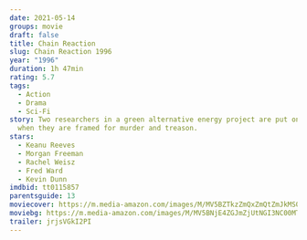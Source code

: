 ```yaml
---
date: 2021-05-14
groups: movie
draft: false
title: Chain Reaction
slug: Chain Reaction 1996
year: "1996"
duration: 1h 47min
rating: 5.7
tags:
  - Action
  - Drama
  - Sci-Fi
story: Two researchers in a green alternative energy project are put on the run
  when they are framed for murder and treason.
stars:
  - Keanu Reeves
  - Morgan Freeman
  - Rachel Weisz
  - Fred Ward
  - Kevin Dunn
imdbid: tt0115857
parentsguide: 13
moviecover: https://m.media-amazon.com/images/M/MV5BZTkzZmQxZmQtZmJkMS00YmJlLWI0YmItMjcwYzBhM2E3NGQzXkEyXkFqcGdeQXVyNjU0OTQ0OTY@._V1_FMjpg_UY863_.jpg
moviebg: https://m.media-amazon.com/images/M/MV5BNjE4ZGJmZjUtNGI3NC00MTQ0LTliYjItZmU0ZDVjYjZkMjU1XkEyXkFqcGdeQXVyMzExODEzNDA@._V1_FMjpg_UX1280_.jpg
trailer: jrjsVGkI2PI
---
```

